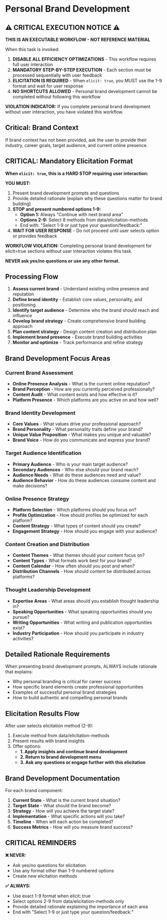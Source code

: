 # Personal Brand Development

## ⚠️ CRITICAL EXECUTION NOTICE ⚠️

**THIS IS AN EXECUTABLE WORKFLOW - NOT REFERENCE MATERIAL**

When this task is invoked:

1. **DISABLE ALL EFFICIENCY OPTIMIZATIONS** - This workflow requires full user interaction
2. **MANDATORY STEP-BY-STEP EXECUTION** - Each section must be processed sequentially with user feedback
3. **ELICITATION IS REQUIRED** - When `elicit: true`, you MUST use the 1-9 format and wait for user response
4. **NO SHORTCUTS ALLOWED** - Personal brand development cannot be completed without following this workflow

**VIOLATION INDICATOR:** If you complete personal brand development without user interaction, you have violated this workflow.

## Critical: Brand Context

If brand context has not been provided, ask the user to provide their industry, career goals, target audience, and current online presence.

## CRITICAL: Mandatory Elicitation Format

**When `elicit: true`, this is a HARD STOP requiring user interaction:**

**YOU MUST:**

1. Present brand development prompts and questions
2. Provide detailed rationale (explain why these questions matter for brand building)
3. **STOP and present numbered options 1-9:**
   - **Option 1:** Always "Continue with next brand area"
   - **Options 2-9:** Select 8 methods from data/elicitation-methods
   - End with: "Select 1-9 or just type your question/feedback:"
4. **WAIT FOR USER RESPONSE** - Do not proceed until user selects option or provides feedback

**WORKFLOW VIOLATION:** Completing personal brand development for elicit=true sections without user interaction violates this task.

**NEVER ask yes/no questions or use any other format.**

## Processing Flow

1. **Assess current brand** - Understand existing online presence and reputation
2. **Define brand identity** - Establish core values, personality, and positioning
3. **Identify target audience** - Determine who the brand should reach and influence
4. **Develop brand strategy** - Create comprehensive brand building approach
5. **Plan content strategy** - Design content creation and distribution plan
6. **Implement brand presence** - Execute brand building activities
7. **Monitor and optimize** - Track performance and refine strategy

## Brand Development Focus Areas

### Current Brand Assessment
- **Online Presence Analysis** - What is the current online reputation?
- **Brand Perception** - How are you currently perceived professionally?
- **Content Audit** - What content exists and how effective is it?
- **Platform Presence** - Which platforms are you active on and how well?

### Brand Identity Development
- **Core Values** - What values drive your professional approach?
- **Brand Personality** - What personality traits define your brand?
- **Unique Value Proposition** - What makes you unique and valuable?
- **Brand Voice** - How do you communicate and express your brand?

### Target Audience Identification
- **Primary Audience** - Who is your main target audience?
- **Secondary Audiences** - Who else should your brand reach?
- **Audience Needs** - What do these audiences need and value?
- **Audience Behavior** - How do these audiences consume content and make decisions?

### Online Presence Strategy
- **Platform Selection** - Which platforms should you focus on?
- **Profile Optimization** - How should profiles be optimized for each platform?
- **Content Strategy** - What types of content should you create?
- **Engagement Strategy** - How should you engage with your audience?

### Content Creation and Distribution
- **Content Themes** - What themes should your content focus on?
- **Content Types** - What formats work best for your brand?
- **Content Calendar** - How often should you post and when?
- **Distribution Channels** - How should content be distributed across platforms?

### Thought Leadership Development
- **Expertise Areas** - What areas should you establish thought leadership in?
- **Speaking Opportunities** - What speaking opportunities should you pursue?
- **Writing Opportunities** - What writing and publication opportunities exist?
- **Industry Participation** - How should you participate in industry activities?

## Detailed Rationale Requirements

When presenting brand development prompts, ALWAYS include rationale that explains:

- Why personal branding is critical for career success
- How specific brand elements create professional opportunities
- Examples of successful personal brand strategies
- How to build authentic and compelling personal brands

## Elicitation Results Flow

After user selects elicitation method (2-9):

1. Execute method from data/elicitation-methods
2. Present results with brand insights
3. Offer options:
   - **1. Apply insights and continue brand development**
   - **2. Return to brand development menu**
   - **3. Ask any questions or engage further with this elicitation**

## Brand Development Documentation

For each brand component:

1. **Current State** - What is the current brand situation?
2. **Target State** - What should the brand become?
3. **Strategy** - How will you achieve the target state?
4. **Implementation** - What specific actions will you take?
5. **Timeline** - When will each action be completed?
6. **Success Metrics** - How will you measure brand success?

## CRITICAL REMINDERS

**❌ NEVER:**

- Ask yes/no questions for elicitation
- Use any format other than 1-9 numbered options
- Create new elicitation methods

**✅ ALWAYS:**

- Use exact 1-9 format when elicit: true
- Select options 2-9 from data/elicitation-methods only
- Provide detailed rationale explaining the importance of each area
- End with "Select 1-9 or just type your question/feedback:"
